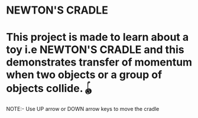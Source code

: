 # NEWTON'S CRADLE
# This project is made to learn about a toy i.e NEWTON'S CRADLE and this demonstrates transfer of momentum when two objects or a group of objects collide.🪀

NOTE:- Use UP arrow or DOWN arrow keys to move the cradle
